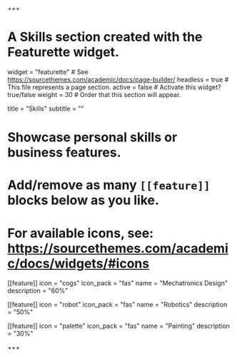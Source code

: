 +++
# A Skills section created with the Featurette widget.
widget = "featurette"  # See https://sourcethemes.com/academic/docs/page-builder/
headless = true  # This file represents a page section.
active = false  # Activate this widget? true/false
weight = 30  # Order that this section will appear.

title = "Skills"
subtitle = ""

# Showcase personal skills or business features.
# 
# Add/remove as many `[[feature]]` blocks below as you like.
# 
# For available icons, see: https://sourcethemes.com/academic/docs/widgets/#icons

[[feature]]
  icon = "cogs"
  icon_pack = "fas"
  name = "Mechatronics Design"
  description = "60%"
  
[[feature]]
  icon = "robot"
  icon_pack = "fas"
  name = "Robotics"
  description = "50%"  
  
[[feature]]
  icon = "palette"
  icon_pack = "fas"
  name = "Painting"
  description = "30%"

+++
